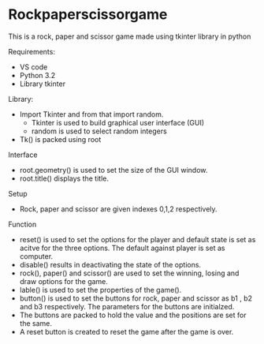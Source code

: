 # Rockpaperscissorgame
This is a rock, paper and scissor game made using tkinter library in python

Requirements:
- VS code
- Python 3.2
- Library tkinter

Library:
- Import Tkinter and from that import random.
  - Tkinter is used to build graphical user interface (GUI)
  - random is used to select random integers
- Tk() is packed using root

Interface
- root.geometry() is used to set the size of the GUI window.
- root.title() displays the title.

Setup
- Rock, paper and scissor are given indexes 0,1,2 respectively.

Function
- reset() is used to set the options for the player and default state is set as acitve for the three options. The default against player is set as computer.
- disable() results in deactivating the state of the options.
- rock(), paper() and scissor() are used to set the winning, losing and draw options for the game.
- lable() is used to set the properties of the game().
- button() is used to set the buttons for rock, paper and scissor as b1 , b2 and b3 respectively. The parameters for the buttons are initialzed.
- The buttons are packed to hold the value and the positions are set for the same.
- A reset button is created to reset the game after the game is over.
  
